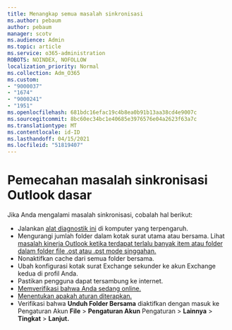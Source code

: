 ```yaml
---
title: Menangkap semua masalah sinkronisasi
ms.author: pebaum
author: pebaum
manager: scotv
ms.audience: Admin
ms.topic: article
ms.service: o365-administration
ROBOTS: NOINDEX, NOFOLLOW
localization_priority: Normal
ms.collection: Adm_O365
ms.custom:
- "9000037"
- "1674"
- "9000241"
- "1951"
ms.openlocfilehash: 681bdc16efac19c4b8ea0b91b13aa38cd4e9007c
ms.sourcegitcommit: 8bc60ec34bc1e40685e3976576e04a2623f63a7c
ms.translationtype: MT
ms.contentlocale: id-ID
ms.lasthandoff: 04/15/2021
ms.locfileid: "51819407"
---
```

# <a name="basic-outlook-sync-troubleshooting"></a>Pemecahan masalah sinkronisasi Outlook dasar

Jika Anda mengalami masalah sinkronisasi, cobalah hal berikut:

- Jalankan [alat diagnostik ini](https://aka.ms/sara-outlooksendreceive) di komputer yang terpengaruh.
- Mengurangi jumlah folder dalam kotak surat utama atau bersama. Lihat [masalah kinerja Outlook ketika terdapat terlalu banyak item atau folder dalam folder file .ost atau .pst mode singgahan.](https://support.microsoft.com/help/2768656/outlook-performance-issues-when-there-are-too-many-items-or-folders-in)
- Nonaktifkan cache dari semua folder bersama.
- Ubah konfigurasi kotak surat Exchange sekunder ke akun Exchange kedua di profil Anda.
- Pastikan pengguna dapat tersambung ke internet. 
- [Memverifikasi bahwa Anda sedang online.](https://support.office.com/article/2460e4a8-16c7-47fc-b204-b1549275aac9)
- [Menentukan apakah aturan diterapkan.](https://support.office.com/article/C24F5DEA-9465-4DF4-AD17-A50704D66C59)
- Verifikasi bahwa **Unduh Folder Bersama** diaktifkan dengan masuk ke Pengaturan Akun **File**  >  **Pengaturan Akun** Pengaturan  >  **Lainnya**  >  **Tingkat**  >  **Lanjut.**
